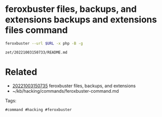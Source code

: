# feroxbuster files, backups, and extensions backups and extensions files command
```bash
feroxbuster --url $URL -x php -B -g
```

` zet/20221003150733/README.md `

# Related

- [20221003150735](/zet/20221003150735/README.md) feroxbuster files, backups, and extensions
- ~/kb/hacking/commands/feroxbuster-command.md

Tags:

    #command #hacking #feroxbuster 
